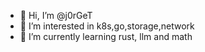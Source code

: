 - 👋 Hi, I’m @j0rGeT
- 👀 I’m interested in k8s,go,storage,network
- 🌱 I’m currently learning rust, llm and math

<!---
j0rGeT/j0rGeT is a ✨ special ✨ repository because its `README.md` (this file) appears on your GitHub profile.
You can click the Preview link to take a look at your changes.
--->
